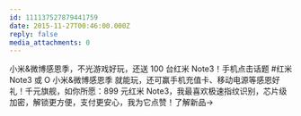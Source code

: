 ```yaml
---
id: 111137527879441759
date: 2015-11-27T00:46:00.000Z
reply: false
media_attachments: 0
---
```


小米&微博感恩季，不光游戏好玩，还送 100 台红米 Note3！手机点击话题 #红米 Note3 或 O 小米&微博感恩季 就能玩，还可赢手机充值卡、移动电源等感恩好礼！千元旗舰，如你所愿：899 元红米 Note3，我最喜欢极速指纹识别，芯片级加密，解锁更方便，支付更安心，我为它点赞！了解新品→ ​​​​

